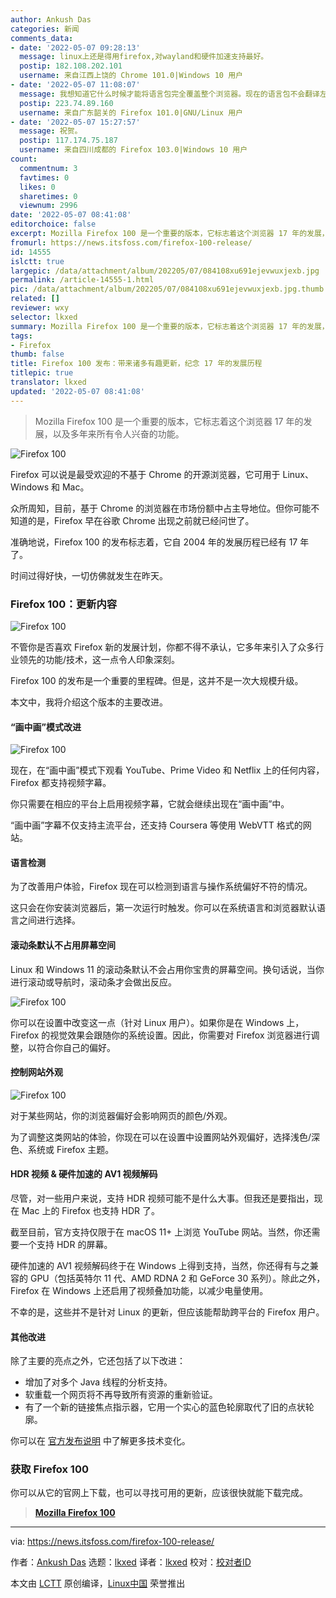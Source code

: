 ```yaml
---
author: Ankush Das
categories: 新闻
comments_data:
- date: '2022-05-07 09:28:13'
  message: linux上还是得用firefox,对wayland和硬件加速支持最好。
  postip: 182.108.202.101
  username: 来自江西上饶的 Chrome 101.0|Windows 10 用户
- date: '2022-05-07 11:08:07'
  message: 我想知道它什么时候才能将语言包完全覆盖整个浏览器。现在的语言包不会翻译左下角加载网页之类的内容，为了看着舒服我还要去火狐网站下载中文版自己安装才行。
  postip: 223.74.89.160
  username: 来自广东韶关的 Firefox 101.0|GNU/Linux 用户
- date: '2022-05-07 15:27:57'
  message: 祝贺。
  postip: 117.174.75.187
  username: 来自四川成都的 Firefox 103.0|Windows 10 用户
count:
  commentnum: 3
  favtimes: 0
  likes: 0
  sharetimes: 0
  viewnum: 2996
date: '2022-05-07 08:41:08'
editorchoice: false
excerpt: Mozilla Firefox 100 是一个重要的版本，它标志着这个浏览器 17 年的发展，以及多年来所有令人兴奋的功能。
fromurl: https://news.itsfoss.com/firefox-100-release/
id: 14555
islctt: true
largepic: /data/attachment/album/202205/07/084108xu691ejevwuxjexb.jpg
permalink: /article-14555-1.html
pic: /data/attachment/album/202205/07/084108xu691ejevwuxjexb.jpg.thumb.jpg
related: []
reviewer: wxy
selector: lkxed
summary: Mozilla Firefox 100 是一个重要的版本，它标志着这个浏览器 17 年的发展，以及多年来所有令人兴奋的功能。
tags:
- Firefox
thumb: false
title: Firefox 100 发布：带来诸多有趣更新，纪念 17 年的发展历程
titlepic: true
translator: lkxed
updated: '2022-05-07 08:41:08'
---
```



> 
> Mozilla Firefox 100 是一个重要的版本，它标志着这个浏览器 17 年的发展，以及多年来所有令人兴奋的功能。
> 
> 
> 


![Firefox 100](/data/attachment/album/202205/07/084108xu691ejevwuxjexb.jpg)


Firefox 可以说是最受欢迎的不基于 Chrome 的开源浏览器，它可用于 Linux、Windows 和 Mac。


众所周知，目前，基于 Chrome 的浏览器在市场份额中占主导地位。但你可能不知道的是，Firefox 早在谷歌 Chrome 出现之前就已经问世了。


准确地说，Firefox 100 的发布标志着，它自 2004 年的发展历程已经有 17 年了。


时间过得好快，一切仿佛就发生在昨天。


### Firefox 100：更新内容


![Firefox 100](/data/attachment/album/202205/07/084109j9jr35z9qfnyxyn3.jpg)


不管你是否喜欢 Firefox 新的发展计划，你都不得不承认，它多年来引入了众多行业领先的功能/技术，这一点令人印象深刻。


Firefox 100 的发布是一个重要的里程碑。但是，这并不是一次大规模升级。


本文中，我将介绍这个版本的主要改进。


#### “画中画”模式改进


![Firefox 100](/data/attachment/album/202205/07/084109sro31rlw1aolnjjg.jpg)


现在，在“画中画”模式下观看 YouTube、Prime Video 和 Netflix 上的任何内容，Firefox 都支持视频字幕。


你只需要在相应的平台上启用视频字幕，它就会继续出现在“画中画”中。


“画中画”字幕不仅支持主流平台，还支持 Coursera 等使用 WebVTT 格式的网站。


#### 语言检测


为了改善用户体验，Firefox 现在可以检测到语言与操作系统偏好不符的情况。


这只会在你安装浏览器后，第一次运行时触发。你可以在系统语言和浏览器默认语言之间进行选择。


#### 滚动条默认不占用屏幕空间


Linux 和 Windows 11 的滚动条默认不会占用你宝贵的屏幕空间。换句话说，当你进行滚动或导航时，滚动条才会做出反应。


![Firefox 100](/data/attachment/album/202205/07/084109mxuhhczojhc8iotc.jpg)


你可以在设置中改变这一点（针对 Linux 用户）。如果你是在 Windows 上，Firefox 的视觉效果会跟随你的系统设置。因此，你需要对 Firefox 浏览器进行调整，以符合你自己的偏好。


#### 控制网站外观


![Firefox 100](/data/attachment/album/202205/07/084110uzfhq3tptrr2ivb6.jpg)


对于某些网站，你的浏览器偏好会影响网页的颜色/外观。


为了调整这类网站的体验，你现在可以在设置中设置网站外观偏好，选择浅色/深色、系统或 Firefox 主题。


#### HDR 视频 & 硬件加速的 AV1 视频解码


尽管，对一些用户来说，支持 HDR 视频可能不是什么大事。但我还是要指出，现在 Mac 上的 Firefox 也支持 HDR 了。


截至目前，官方支持仅限于在 macOS 11+ 上浏览 YouTube 网站。当然，你还需要一个支持 HDR 的屏幕。


硬件加速的 AV1 视频解码终于在 Windows 上得到支持，当然，你还得有与之兼容的 GPU（包括英特尔 11 代、AMD RDNA 2 和 GeForce 30 系列）。除此之外，Firefox 在 Windows 上还启用了视频叠加功能，以减少电量使用。


不幸的是，这些并不是针对 Linux 的更新，但应该能帮助跨平台的 Firefox 用户。


#### 其他改进


除了主要的亮点之外，它还包括了以下改进：


* 增加了对多个 Java 线程的分析支持。
* 软重载一个网页将不再导致所有资源的重新验证。
* 有了一个新的链接焦点指示器，它用一个实心的蓝色轮廓取代了旧的点状轮廓。


你可以在 [官方发布说明](https://www.mozilla.org/en-US/firefox/100.0/releasenotes/) 中了解更多技术变化。


### 获取 Firefox 100


你可以从它的官网上下载，也可以寻找可用的更新，应该很快就能下载完成。



> 
> **[Mozilla Firefox 100](https://www.mozilla.org/en-US/firefox/download/)**
> 
> 
> 




---


via: <https://news.itsfoss.com/firefox-100-release/>


作者：[Ankush Das](https://news.itsfoss.com/author/ankush/) 选题：[lkxed](https://github.com/lkxed) 译者：[lkxed](https://github.com/lkxed) 校对：[校对者ID](https://github.com/%E6%A0%A1%E5%AF%B9%E8%80%85ID)


本文由 [LCTT](https://github.com/LCTT/TranslateProject) 原创编译，[Linux中国](https://linux.cn/) 荣誉推出